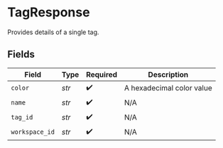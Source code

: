 # TagResponse

Provides details of a single tag.


## Fields

| Field                     | Type                      | Required                  | Description               |
| ------------------------- | ------------------------- | ------------------------- | ------------------------- |
| `color`                   | *str*                     | :heavy_check_mark:        | A hexadecimal color value |
| `name`                    | *str*                     | :heavy_check_mark:        | N/A                       |
| `tag_id`                  | *str*                     | :heavy_check_mark:        | N/A                       |
| `workspace_id`            | *str*                     | :heavy_check_mark:        | N/A                       |